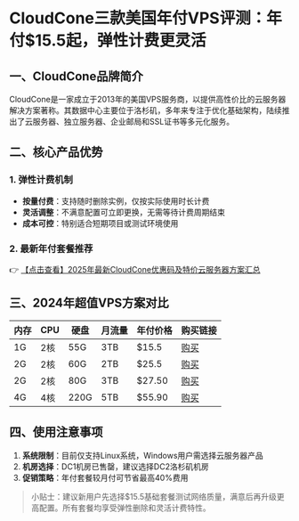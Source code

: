# CloudCone三款美国年付VPS评测：年付$15.5起，弹性计费更灵活

## 一、CloudCone品牌简介
CloudCone是一家成立于2013年的美国VPS服务商，以提供高性价比的云服务器解决方案著称。其数据中心主要位于洛杉矶，多年来专注于优化基础架构，陆续推出了云服务器、独立服务器、企业邮局和SSL证书等多元化服务。

## 二、核心产品优势
### 1. 弹性计费机制
- **按量付费**：支持随时删除实例，仅按实际使用时长计费
- **灵活调整**：不满意配置可立即更换，无需等待计费周期结束
- **成本可控**：特别适合短期项目或测试环境使用

### 2. 最新年付套餐推荐
👉 [【点击查看】2025年最新CloudCone优惠码及特价云服务器方案汇总](https://bit.ly/Cloudcone)

## 三、2024年超值VPS方案对比
| 内存 | CPU  | 硬盘 | 月流量 | 年付价格 | 购买链接 |
|------|------|------|--------|----------|----------|
| 1G   | 2核  | 55G  | 3TB    | $15.5    | [购买](https://bit.ly/Cloudcone) |
| 2G   | 2核  | 60G  | 2TB    | $25.5    | [购买](https://bit.ly/Cloudcone) |
| 2G   | 2核  | 80G  | 3TB    | $27.50   | [购买](https://bit.ly/Cloudcone) |
| 4G   | 4核  | 220G | 5TB    | $55.90   | [购买](https://bit.ly/Cloudcone) |

## 四、使用注意事项
1. **系统限制**：目前仅支持Linux系统，Windows用户需选择云服务器产品
2. **机房选择**：DC1机房已售罄，建议选择DC2洛杉矶机房
3. **促销策略**：年付套餐较月付可节省最高40%费用

> 小贴士：建议新用户先选择$15.5基础套餐测试网络质量，满意后再升级更高配置。所有套餐均享受弹性删除和灵活计费特性。